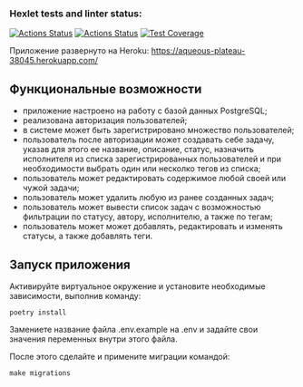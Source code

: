 ### Hexlet tests and linter status:
[![Actions Status](https://github.com/titanmen1/python-project-lvl4/workflows/hexlet-check/badge.svg)](https://github.com/titanmen1/python-project-lvl4/actions)
[![Actions Status](https://github.com/titanmen1/python-project-lvl4/workflows/CI/badge.svg)](https://github.com/titanmen1/python-project-lvl4/actions)
[![Test Coverage](https://api.codeclimate.com/v1/badges/a3cce188b07a0ff172fd/test_coverage)](https://codeclimate.com/github/titanmen1/python-project-lvl4/test_coverage)

Приложение развернуто на Heroku: https://aqueous-plateau-38045.herokuapp.com/

## Функциональные возможности
- приложение настроено на работу с базой данных PostgreSQL;
- реализована авторизация пользователей;
- в системе может быть зарегистрировано множество пользователей;
- пользователь после авторизации может создавать себе задачу, указав для этого ее название, описание, статус, назначить 
исполнителя из списка зарегистрированных пользователей и при необходимости выбрать один или несколко тегов из списка;
- пользователь может редактировать содержимое любой своей или чужой задачи;
- пользователь может удалить любую из ранее созданных задач;
- пользователь может вывести список задач с возможностью фильтрации по статусу, автору, исполнителю, а также по тегам;
- пользователь может может добавлять, редактировать и изменять статусы, а также добавлять теги.

## Запуск приложения
Активируйте виртуальное окружение и установите необходимые зависимости, выполнив команду:
    
    poetry install
    
Замениете название файла .env.example на .env и задайте свои значения переменных внутри этого файла.

После этого сделайте и примените миграции командой:

    make migrations